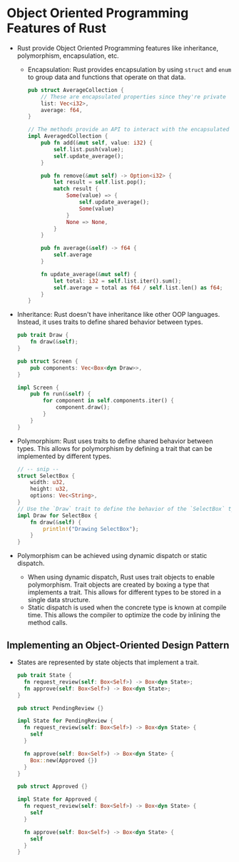 # Object Oriented Programming Features of Rust

- Rust provide Object Oriented Programming features like inheritance, polymorphism, encapsulation, etc.

  - Encapsulation: Rust provides encapsulation by using `struct` and `enum` to group data and functions that operate on that data.

    ```rust
    pub struct AverageCollection {
        // These are encapsulated properties since they're private
        list: Vec<i32>,
        average: f64,
    }

    // The methods provide an API to interact with the encapsulated data
    impl AveragedCollection {
        pub fn add(&mut self, value: i32) {
            self.list.push(value);
            self.update_average();
        }

        pub fn remove(&mut self) -> Option<i32> {
            let result = self.list.pop();
            match result {
                Some(value) => {
                    self.update_average();
                    Some(value)
                }
                None => None,
            }
        }

        pub fn average(&self) -> f64 {
            self.average
        }

        fn update_average(&mut self) {
            let total: i32 = self.list.iter().sum();
            self.average = total as f64 / self.list.len() as f64;
        }
    }
    ```

- Inheritance: Rust doesn't have inheritance like other OOP languages. Instead, it uses traits to define shared behavior between types.

  ```rust
  pub trait Draw {
      fn draw(&self);
  }

  pub struct Screen {
      pub components: Vec<Box<dyn Draw>>,
  }

  impl Screen {
      pub fn run(&self) {
          for component in self.components.iter() {
              component.draw();
          }
      }
  }
  ```

- Polymorphism: Rust uses traits to define shared behavior between types. This allows for polymorphism by defining a trait that can be implemented by different types.

  ```rust
  // -- snip --
  struct SelectBox {
      width: u32,
      height: u32,
      options: Vec<String>,
  }
  // Use the `Draw` trait to define the behavior of the `SelectBox` type
  impl Draw for SelectBox {
      fn draw(&self) {
          println!("Drawing SelectBox");
      }
  }
  ```

- Polymorphism can be achieved using dynamic dispatch or static dispatch.
  - When using dynamic dispatch, Rust uses trait objects to enable polymorphism. Trait objects are created by boxing a type that implements a trait. This allows for different types to be stored in a single data structure.
  - Static dispatch is used when the concrete type is known at compile time. This allows the compiler to optimize the code by inlining the method calls.

## Implementing an Object-Oriented Design Pattern

- States are represented by state objects that implement a trait.

  ```rust
  pub trait State {
    fn request_review(self: Box<Self>) -> Box<dyn State>;
    fn approve(self: Box<Self>) -> Box<dyn State>;
  }

  pub struct PendingReview {}

  impl State for PendingReview {
    fn request_review(self: Box<Self>) -> Box<dyn State> {
      self
    }

    fn approve(self: Box<Self>) -> Box<dyn State> {
      Box::new(Approved {})
    }
  }

  pub struct Approved {}

  impl State for Approved {
    fn request_review(self: Box<Self>) -> Box<dyn State> {
      self
    }

    fn approve(self: Box<Self>) -> Box<dyn State> {
      self
    }
  }
  ```
